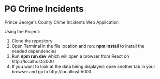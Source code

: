 # PG Crime Incidents
 Prince George's County Crime Incidents Web Application

 Using the Project:

 1) Clone the repository
 2) Open Terminal in the file location and run: <b>npm install</b> to install the needed dependencies
 3) Run <b>npm run dev</b> which will open a browser from React on http://localhost:3000
 4) If you want to look at the data being displayed: open another tab in your browser and go to http://localhost:5000

